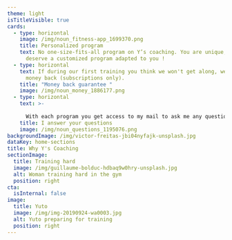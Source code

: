```yaml
---
theme: light
isTitleVisible: true
cards:
  - type: horizontal
    image: /img/noun_fitness-app_1699370.png
    title: Personalized program
    text: No one-size-fits-all program on Y’s coaching. You are unique, so you
      deserve a customized program adapted to you !
  - type: horizontal
    text: If during our first training you think we won't get along, we refund your
      money back (subscriptions only).
    title: "Money back guarantee "
    image: /img/noun_money_1886177.png
  - type: horizontal
    text: >-
      
      With each program you get access to my mail to ask me any questions anytime about your training, your diet and your result.
    title: I answer your questions
    image: /img/noun_questions_1195076.png
backgroundImage: /img/victor-freitas-jbi04nyfajk-unsplash.jpg
dataKey: home-sections
title: Why Y's Coaching
sectionImage:
  title: Training hard
  image: /img/guillaume-bolduc-hdbaq9w0hry-unsplash.jpg
  alt: Woman training hard in the gym
  position: right
cta:
  isInternal: false
image:
  title: Yuto
  image: /img/img-20190924-wa0003.jpg
  alt: Yuto preparing for training
  position: right
---
```

